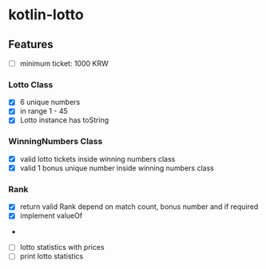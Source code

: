 # kotlin-lotto

## Features

- [ ] minimum ticket: 1000 KRW
### Lotto Class
- [x] 6 unique numbers
- [x] in range 1 - 45 
- [x] Lotto instance has toString
### WinningNumbers Class
- [x] valid lotto tickets inside winning numbers class
- [x] valid 1 bonus unique number inside winning numbers class

### Rank
- [x] return valid Rank depend on match count, bonus number and if required
- [x] implement valueOf
- 
- [ ] lotto statistics with prices
- [ ] print lotto statistics